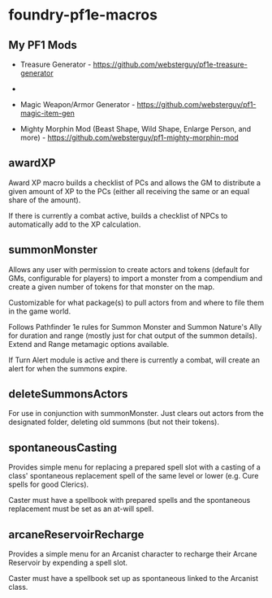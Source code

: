 # foundry-pf1e-macros
## My PF1 Mods
* Treasure Generator - https://github.com/websterguy/pf1e-treasure-generator
* 
* Magic Weapon/Armor Generator - https://github.com/websterguy/pf1-magic-item-gen

* Mighty Morphin Mod (Beast Shape, Wild Shape, Enlarge Person, and more)  - https://github.com/websterguy/pf1-mighty-morphin-mod

## awardXP
Award XP macro builds a checklist of PCs and allows the GM to distribute a given amount of XP to the PCs (either all receiving the same or an equal share of the amount).

If there is currently a combat active, builds a checklist of NPCs to automatically add to the XP calculation.

## summonMonster
Allows any user with permission to create actors and tokens (default for GMs, configurable for players) to import a monster from a compendium and create a given number of tokens for that monster on the map.

Customizable for what package(s) to pull actors from and where to file them in the game world.

Follows Pathfinder 1e rules for Summon Monster and Summon Nature's Ally for duration and range (mostly just for chat output of the summon details). Extend and Range metamagic options available.

If Turn Alert module is active and there is currently a combat, will create an alert for when the summons expire.

## deleteSummonsActors
For use in conjunction with summonMonster. Just clears out actors from the designated folder, deleting old summons (but not their tokens).

## spontaneousCasting
Provides simple menu for replacing a prepared spell slot with a casting of a class' spontaneous replacement spell of the same level or lower (e.g. Cure spells for good Clerics).

Caster must have a spellbook with prepared spells and the spontaneous replacement must be set as an at-will spell.

## arcaneReservoirRecharge
Provides a simple menu for an Arcanist character to recharge their Arcane Reservoir by expending a spell slot.

Caster must have a spellbook set up as spontaneous linked to the Arcanist class.
